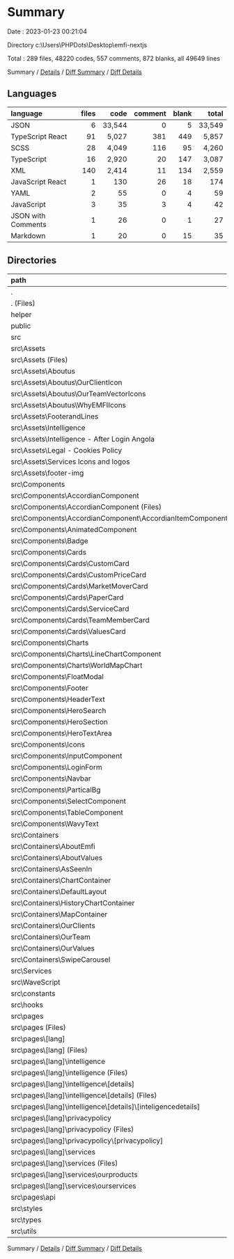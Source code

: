 # Summary

Date : 2023-01-23 00:21:04

Directory c:\\Users\\PHPDots\\Desktop\\emfi-nextjs

Total : 289 files,  48220 codes, 557 comments, 872 blanks, all 49649 lines

Summary / [Details](details.md) / [Diff Summary](diff.md) / [Diff Details](diff-details.md)

## Languages
| language | files | code | comment | blank | total |
| :--- | ---: | ---: | ---: | ---: | ---: |
| JSON | 6 | 33,544 | 0 | 5 | 33,549 |
| TypeScript React | 91 | 5,027 | 381 | 449 | 5,857 |
| SCSS | 28 | 4,049 | 116 | 95 | 4,260 |
| TypeScript | 16 | 2,920 | 20 | 147 | 3,087 |
| XML | 140 | 2,414 | 11 | 134 | 2,559 |
| JavaScript React | 1 | 130 | 26 | 18 | 174 |
| YAML | 2 | 55 | 0 | 4 | 59 |
| JavaScript | 3 | 35 | 3 | 4 | 42 |
| JSON with Comments | 1 | 26 | 0 | 1 | 27 |
| Markdown | 1 | 20 | 0 | 15 | 35 |

## Directories
| path | files | code | comment | blank | total |
| :--- | ---: | ---: | ---: | ---: | ---: |
| . | 289 | 48,220 | 557 | 872 | 49,649 |
| . (Files) | 11 | 11,172 | 3 | 32 | 11,207 |
| helper | 1 | 11 | 8 | 3 | 22 |
| public | 55 | 12,493 | 0 | 54 | 12,547 |
| src | 222 | 24,544 | 546 | 783 | 25,873 |
| src\\Assets | 86 | 1,213 | 11 | 81 | 1,305 |
| src\\Assets (Files) | 33 | 431 | 3 | 32 | 466 |
| src\\Assets\\Aboutus | 13 | 314 | 0 | 13 | 327 |
| src\\Assets\\Aboutus\\OurClientIcon | 8 | 52 | 0 | 8 | 60 |
| src\\Assets\\Aboutus\\OurTeamVectorIcons | 2 | 10 | 0 | 2 | 12 |
| src\\Assets\\Aboutus\\WhyEMFIIcons | 3 | 252 | 0 | 3 | 255 |
| src\\Assets\\FooterandLines | 17 | 213 | 4 | 15 | 232 |
| src\\Assets\\Intelligence | 1 | 3 | 0 | 1 | 4 |
| src\\Assets\\Intelligence - After Login Angola | 5 | 27 | 0 | 5 | 32 |
| src\\Assets\\Legal - Cookies Policy | 2 | 6 | 0 | 2 | 8 |
| src\\Assets\\Services Icons and logos | 8 | 36 | 0 | 8 | 44 |
| src\\Assets\\footer-img | 7 | 183 | 4 | 5 | 192 |
| src\\Components | 60 | 14,409 | 86 | 306 | 14,801 |
| src\\Components\\AccordianComponent | 2 | 76 | 0 | 8 | 84 |
| src\\Components\\AccordianComponent (Files) | 1 | 51 | 0 | 4 | 55 |
| src\\Components\\AccordianComponent\\AccordianItemComponent.tsx | 1 | 25 | 0 | 4 | 29 |
| src\\Components\\AnimatedComponent | 4 | 256 | 62 | 44 | 362 |
| src\\Components\\Badge | 1 | 14 | 0 | 4 | 18 |
| src\\Components\\Cards | 7 | 238 | 2 | 26 | 266 |
| src\\Components\\Cards\\CustomCard | 1 | 16 | 0 | 5 | 21 |
| src\\Components\\Cards\\CustomPriceCard | 1 | 44 | 0 | 4 | 48 |
| src\\Components\\Cards\\MarketMoverCard | 1 | 80 | 2 | 3 | 85 |
| src\\Components\\Cards\\PaperCard | 1 | 22 | 0 | 3 | 25 |
| src\\Components\\Cards\\ServiceCard | 1 | 24 | 0 | 4 | 28 |
| src\\Components\\Cards\\TeamMemberCard | 1 | 40 | 0 | 3 | 43 |
| src\\Components\\Cards\\ValuesCard | 1 | 12 | 0 | 4 | 16 |
| src\\Components\\Charts | 4 | 11,593 | 3 | 14 | 11,610 |
| src\\Components\\Charts\\LineChartComponent | 2 | 273 | 3 | 11 | 287 |
| src\\Components\\Charts\\WorldMapChart | 2 | 11,320 | 0 | 3 | 11,323 |
| src\\Components\\FloatModal | 1 | 19 | 0 | 4 | 23 |
| src\\Components\\Footer | 1 | 154 | 0 | 4 | 158 |
| src\\Components\\HeaderText | 1 | 11 | 0 | 4 | 15 |
| src\\Components\\HeroSearch | 1 | 69 | 0 | 8 | 77 |
| src\\Components\\HeroSection | 5 | 561 | 11 | 28 | 600 |
| src\\Components\\HeroTextArea | 1 | 47 | 0 | 4 | 51 |
| src\\Components\\Icons | 23 | 662 | 3 | 96 | 761 |
| src\\Components\\InputComponent | 3 | 85 | 0 | 12 | 97 |
| src\\Components\\LoginForm | 1 | 290 | 2 | 20 | 312 |
| src\\Components\\Navbar | 1 | 73 | 2 | 8 | 83 |
| src\\Components\\ParticalBg | 1 | 115 | 0 | 4 | 119 |
| src\\Components\\SelectComponent | 1 | 37 | 1 | 5 | 43 |
| src\\Components\\TableComponent | 1 | 47 | 0 | 6 | 53 |
| src\\Components\\WavyText | 1 | 62 | 0 | 7 | 69 |
| src\\Containers | 12 | 558 | 17 | 49 | 624 |
| src\\Containers\\AboutEmfi | 1 | 59 | 0 | 4 | 63 |
| src\\Containers\\AboutValues | 1 | 58 | 0 | 4 | 62 |
| src\\Containers\\AsSeenIn | 1 | 41 | 0 | 4 | 45 |
| src\\Containers\\ChartContainer | 1 | 31 | 0 | 4 | 35 |
| src\\Containers\\DefaultLayout | 1 | 32 | 5 | 3 | 40 |
| src\\Containers\\HistoryChartContainer | 1 | 154 | 0 | 6 | 160 |
| src\\Containers\\MapContainer | 2 | 57 | 6 | 8 | 71 |
| src\\Containers\\OurClients | 1 | 12 | 1 | 4 | 17 |
| src\\Containers\\OurTeam | 1 | 6 | 0 | 4 | 10 |
| src\\Containers\\OurValues | 1 | 6 | 0 | 4 | 10 |
| src\\Containers\\SwipeCarousel | 1 | 102 | 5 | 4 | 111 |
| src\\Services | 2 | 130 | 5 | 9 | 144 |
| src\\WaveScript | 1 | 0 | 0 | 1 | 1 |
| src\\constants | 8 | 2,012 | 6 | 121 | 2,139 |
| src\\hooks | 1 | 22 | 7 | 2 | 31 |
| src\\pages | 21 | 1,470 | 298 | 114 | 1,882 |
| src\\pages (Files) | 2 | 35 | 3 | 7 | 45 |
| src\\pages\\[lang] | 18 | 1,425 | 294 | 104 | 1,823 |
| src\\pages\\[lang] (Files) | 8 | 688 | 217 | 43 | 948 |
| src\\pages\\[lang]\\intelligence | 3 | 302 | 11 | 22 | 335 |
| src\\pages\\[lang]\\intelligence (Files) | 1 | 90 | 8 | 12 | 110 |
| src\\pages\\[lang]\\intelligence\\[details] | 2 | 212 | 3 | 10 | 225 |
| src\\pages\\[lang]\\intelligence\\[details] (Files) | 1 | 70 | 0 | 5 | 75 |
| src\\pages\\[lang]\\intelligence\\[details]\\[inteligencedetails] | 1 | 142 | 3 | 5 | 150 |
| src\\pages\\[lang]\\privacypolicy | 2 | 53 | 59 | 10 | 122 |
| src\\pages\\[lang]\\privacypolicy (Files) | 1 | 34 | 0 | 5 | 39 |
| src\\pages\\[lang]\\privacypolicy\\[privacypolicy] | 1 | 19 | 59 | 5 | 83 |
| src\\pages\\[lang]\\services | 5 | 382 | 7 | 29 | 418 |
| src\\pages\\[lang]\\services (Files) | 1 | 111 | 0 | 5 | 116 |
| src\\pages\\[lang]\\services\\ourproducts | 2 | 131 | 2 | 15 | 148 |
| src\\pages\\[lang]\\services\\ourservices | 2 | 140 | 5 | 9 | 154 |
| src\\pages\\api | 1 | 10 | 1 | 3 | 14 |
| src\\styles | 28 | 4,049 | 116 | 95 | 4,260 |
| src\\types | 1 | 12 | 0 | 1 | 13 |
| src\\utils | 2 | 669 | 0 | 4 | 673 |

Summary / [Details](details.md) / [Diff Summary](diff.md) / [Diff Details](diff-details.md)